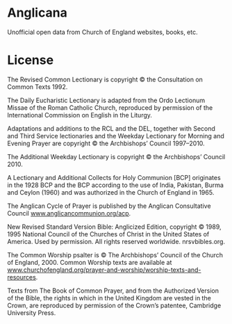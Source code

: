 # Anglicana

Unofficial open data from Church of England websites, books, etc.

# License

The Revised Common Lectionary is copyright © the Consultation on Common Texts 1992.

The Daily Eucharistic Lectionary is adapted from the Ordo Lectionum Missae of the Roman Catholic Church, reproduced by permission of the International Commission on English in the Liturgy.

Adaptations and additions to the RCL and the DEL, together with Second and Third Service lectionaries and the Weekday Lectionary for Morning and Evening Prayer are copyright © the Archbishops’ Council 1997–2010.

The Additional Weekday Lectionary is copyright © the Archbishops’ Council 2010.

A Lectionary and Additional Collects for Holy Communion [BCP] originates in the 1928 BCP and the BCP according to the use of India, Pakistan, Burma and Ceylon (1960) and was authorized in the Church of England in 1965.

The Anglican Cycle of Prayer is published by the Anglican Consultative Council www.anglicancommunion.org/acp.

New Revised Standard Version Bible: Anglicized Edition, copyright © 1989, 1995 National Council of the Churches of Christ in the United States of America. Used by permission. All rights reserved worldwide. nrsvbibles.org.

The Common Worship psalter is © The Archbishops’ Council of the Church of England, 2000. Common Worship texts are available at www.churchofengland.org/prayer-and-worship/worship-texts-and-resources.

Texts from The Book of Common Prayer, and from the Authorized Version of the Bible, the rights in which in the United Kingdom are vested in the Crown, are reproduced by permission of the Crown’s patentee, Cambridge University Press.
